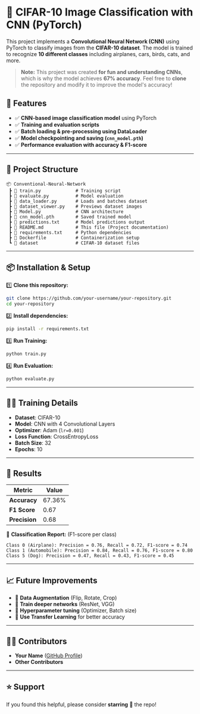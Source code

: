 # 📌 CIFAR-10 Image Classification with CNN (PyTorch)

This project implements a **Convolutional Neural Network (CNN)** using PyTorch to classify images from the **CIFAR-10 dataset**. The model is trained to recognize **10 different classes** including airplanes, cars, birds, cats, and more.

> **Note:** This project was created **for fun and understanding CNNs**, which is why the model achieves **67% accuracy**. Feel free to **clone** the repository and modify it to improve the model's accuracy!

## 🚀 Features
- ✅ **CNN-based image classification model** using PyTorch
- ✅ **Training and evaluation scripts**
- ✅ **Batch loading & pre-processing using DataLoader**
- ✅ **Model checkpointing and saving (`cnn_model.pth`)**
- ✅ **Performance evaluation with accuracy & F1-score**

---

## 📂 Project Structure
```
📦 Conventional-Neural-Network
 ┣ 📜 train.py             # Training script
 ┣ 📜 evaluate.py          # Model evaluation
 ┣ 📜 data_loader.py       # Loads and batches dataset
 ┣ 📜 dataset_viewer.py    # Previews dataset images
 ┣ 📜 Model.py             # CNN architecture
 ┣ 📜 cnn_model.pth        # Saved trained model
 ┣ 📜 predictions.txt      # Model predictions output
 ┣ 📜 README.md            # This file (Project documentation)
 ┣ 📜 requirements.txt     # Python dependencies
 ┣ 📜 Dockerfile           # Containerization setup
 ┗ 📂 dataset              # CIFAR-10 dataset files
```

---

## 📦 Installation & Setup
1️⃣ **Clone this repository:**
```bash
git clone https://github.com/your-username/your-repository.git
cd your-repository
```

2️⃣ **Install dependencies:**
```bash
pip install -r requirements.txt
```

3️⃣ **Run Training:**
```bash
python train.py
```

4️⃣ **Run Evaluation:**
```bash
python evaluate.py
```

---

## 🏋️‍♂️ Training Details
- **Dataset**: CIFAR-10
- **Model**: CNN with 4 Convolutional Layers
- **Optimizer**: Adam (`lr=0.001`)
- **Loss Function**: CrossEntropyLoss
- **Batch Size**: 32
- **Epochs**: 10

---

## 🎯 Results
| Metric        | Value |
|--------------|-------|
| **Accuracy**  | 67.36% |
| **F1 Score**  | 0.67  |
| **Precision** | 0.68  |

📌 **Classification Report:** (F1-score per class)
```
Class 0 (Airplane): Precision = 0.76, Recall = 0.72, F1-score = 0.74
Class 1 (Automobile): Precision = 0.84, Recall = 0.76, F1-score = 0.80
Class 5 (Dog): Precision = 0.47, Recall = 0.43, F1-score = 0.45
```

---

## 📈 Future Improvements
- 🔹 **Data Augmentation** (Flip, Rotate, Crop)
- 🔹 **Train deeper networks** (ResNet, VGG)
- 🔹 **Hyperparameter tuning** (Optimizer, Batch size)
- 🔹 **Use Transfer Learning** for better accuracy

---

## 👨‍💻 Contributors
- **Your Name** ([GitHub Profile](https://github.com/your-username))
- **Other Contributors**

---

## ⭐ Support
If you found this helpful, please consider **starring** 🌟 the repo!
